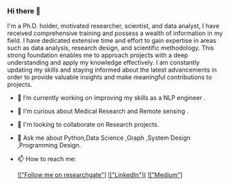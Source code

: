 ### Hi there 👋

I'm  a Ph.D. holder, motivated researcher, scientist, and data analyst, I have received comprehensive training and possess a wealth of information in my field. I have dedicated extensive time and effort to gain expertise in areas such as data analysis, research design, and scientific methodology. This strong foundation enables me to approach projects with a deep understanding and apply my knowledge effectively. I am constantly updating my skills and staying informed about the latest advancements in order to provide valuable insights and make meaningful contributions to projects.


- 🔭 I’m currently working on improving my skills as a NLP engineer .
- 🌱 I'm  curious about Medical Research  and Remote sensing .
- 👯 I'm looking to collaborate on Research projects.
- 💬 Ask me about  Python,Data Science ,Graph ,System Design ,Programming Design.
- 📫 How to reach me:

	[!["Follow me on researchgate"]](https://www.researchgate.net/profile/Shaima-Algabli)
  [!["LinkedIn"](](https://www.linkedin.com/in/drshaimaalgabli/)
  [!["Medium"]](https://shaimaalgabli12.medium.com/)
  
